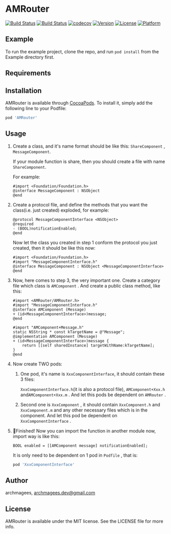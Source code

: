 # AMRouter

[![Build Status](https://www.bitrise.io/app/f293404a3ac37be3/status.svg?token=HSXXAmv8Pz9ccecLfnCDwQ)](https://www.bitrise.io/app/f293404a3ac37be3)
[![Build Status](https://travis-ci.org/archmagees/AMRouter.svg?branch=develop)](https://travis-ci.org/archmagees/AMRouter)
[![codecov](https://codecov.io/gh/archmagees/AMRouter/branch/master/graph/badge.svg)](https://codecov.io/gh/archmagees/AMRouter)
[![Version](https://img.shields.io/cocoapods/v/AMRouter.svg?style=flat)](https://cocoapods.org/pods/AMRouter)
[![License](https://img.shields.io/cocoapods/l/AMRouter.svg?style=flat)](https://cocoapods.org/pods/AMRouter)
[![Platform](https://img.shields.io/cocoapods/p/AMRouter.svg?style=flat)](https://cocoapods.org/pods/AMRouter)

## Example

To run the example project, clone the repo, and run `pod install` from the Example directory first.

## Requirements

## Installation

AMRouter is available through [CocoaPods](https://cocoapods.org). To install
it, simply add the following line to your Podfile:

```ruby
pod 'AMRouter'
```

## Usage

1. Create a class, and it's name format should be like this: `ShareComponent` , `MessageComponent`. 

   If your module function is share, then you should create a file with name `ShareComponent`. 

   For example:

   ```objc
   #import <Foundation/Foundation.h>
   @interface MessageComponent : NSObject
   @end
   ```

2. Create a protocol file, and define the methods that you want the class(i.e. just created) exploded, for example:

   ```objc
   @protocol MessageComponentInterface <NSObject>
   @required
   - (BOOL)notificationEnabled;
   @end
   ```

   Now let the class you created in step 1 conform the protocol you just created, then it should be like this now:

   ```objc
   #import <Foundation/Foundation.h>
   #import "MessageComponentInterface.h"
   @interface MessageComponent : NSObject <MessageComponentInterface>
   @end
   ```

3. Now, here comes to step 3, the very important one. Create a category file which class is `AMComponent` . And create a public class method, like this:

   ```objc
   #import <AMRouter/AMRouter.h>
   #import "MessageComponentInterface.h"
   @interface AMComponent (Message)
   + (id<MessageComponentInterface>)message;
   @end
       
   #import "AMComponent+Message.h"
   static NSString * const kTargetName = @"Message";
   @implementation AMComponent (Message)
   + (id<MessageComponentInterface>)message {
       return [[self sharedInstance] targetWithName:kTargetName];
   }
   @end
   ```

4. Now create TWO pods:

   1. One pod, it's name is `XxxComponentInterface`, it should contain these 3 files:

      `XxxComponentInterface.h`(it is also a protocol file), `AMComponent+Xxx.h` and`AMComponent+Xxx.m` . And let this pods be dependent on `AMRouter` .

   2. Second one is `XxxComponent` , it should contain `XxxComponent.h` and `XxxComponent.m` and  any other necessary files which is in the component. And let this pod be dependent on `XxxComponentInterface` .

5. :tada:Finished!  Now you can import the function in another module now, import way is like this:

   ```objc
   BOOL enabled = [[AMComponent message] notificationEnabled];
   ```
   It is only need to be dependent on 1 pod in `Podfile` , that is:

   ```ruby
   pod 'XxxComponentInterface'
   ```

   

## Author

archmagees, archmagees.dev@gmail.com

## License

AMRouter is available under the MIT license. See the LICENSE file for more info.
